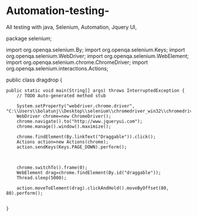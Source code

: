 # Automation-testing-
All testing with java, Selenium, Automation, Jquery UI, 

package selenium;

import org.openqa.selenium.By;
import org.openqa.selenium.Keys;
import org.openqa.selenium.WebDriver;
import org.openqa.selenium.WebElement;
import org.openqa.selenium.chrome.ChromeDriver;
import org.openqa.selenium.interactions.Actions;

public class dragdrop {

	public static void main(String[] args) throws InterruptedException {
		// TODO Auto-generated method stub

		System.setProperty("webdriver.chrome.driver", "C:\\Users\\bolatunj\\Desktop\\selenium\\chromedriver_win32\\chromedriver.exe");
		WebDriver chrome=new ChromeDriver();
		chrome.navigate().to("http://www.jqueryui.com");
		chrome.manage().window().maximize();
		
		chrome.findElement(By.linkText("Draggable")).click();
		Actions action=new Actions(chrome);
		action.sendKeys(Keys.PAGE_DOWN).perform();
		
		
		
		chrome.switchTo().frame(0);
		WebElement drag=chrome.findElement(By.id("draggable"));
		Thread.sleep(5000);
		
		action.moveToElement(drag).clickAndHold().moveByOffset(80, 80).perform();
		
		
	}
